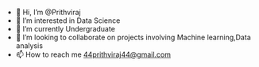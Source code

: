 - 👋 Hi, I’m @Prithviraj
- 👀 I’m interested in Data Science 
- 🌱 I’m currently Undergraduate 
- 💞️ I’m looking to collaborate on projects involving Machine learning,Data analysis
- 📫 How to reach me 44prithviraj44@gmail.com

<!---
Prithxvhie44/Prithxvhie44 is a ✨ special ✨ repository because its `README.md` (this file) appears on your GitHub profile.
You can click the Preview link to take a look at your changes.
--->
